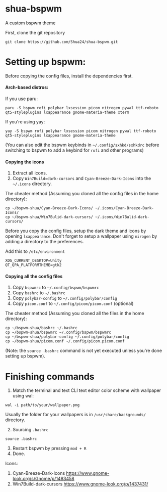 # shua-bspwm
A custom bspwm theme

First, clone the git repository
```
git clone https://github.com/Shua24/shua-bspwm.git
```
# Setting up bspwm:

Before copying the config files, install the dependencies first.
#### Arch-based distros:
If you use paru:
```
paru -S bspwm rofi polybar lxsession picom nitrogen pywal ttf-roboto qt5-styleplugins lxappearance gnome-materia-theme xterm
```
If you're using yay:
```
yay -S bspwm rofi polybar lxsession picom nitrogen pywal ttf-roboto qt5-styleplugins lxappearance gnome-materia-theme
```
(You can also edit the bspwm keybinds in `~/.config/sxhkd/sxhkdrc` before switching to bspwm to add a keybind for `rofi` and other programs)

#### Copying the icons
1) Extract all icons.
2) Copy `Win7Build=dark-cursors` and `Cyan-Breeze-Dark-Icons` into the `~/.icons` directory.

The cheater method (Assuming you cloned all the config files in the home directory):
```
cp ~/bspwm-shua/Cyan-Breeze-Dark-Icons/ ~/.icons/Cyan-Breeze-Dark-Icons/
cp ~/bspwm-shua/Win7Bulid-dark-cursors/ ~/.icons/Win7Bulid-dark-cursors/
```
Before you copy the config files, setup the dark theme and icons by opening `lxappearance`. Don't forget to setup a wallpaper using `nirogen` by adding a directory to the preferences.

Add this to `/etc/environment`
```
XDG_CURRENT_DESKTOP=Unity
QT_QPA_PLATFORMTHEME=gtk2
```

#### Copying all the config files

1) Copy `bspwmrc` to `~/.config/bspwm/bspwmrc`
2) Copy `bashrc` to `~/.bashrc`
3) Copy `polybar-config` to `~/.config/polybar/config`
4) Copy `picom.conf` to `~/.config/picom/picom.conf` (optional)

The cheater method (Assuming you cloned all the files in the home directory):
```
cp ~/bspwm-shua/bashrc ~/.bashrc
cp ~/bspwm-shua/bspwmrc ~/.config/bspwm/bspwmrc
cp ~/bspwm-shua/polybar-config ~/.config/polybar/config
cp ~/bspwm-shua/picom.conf ~/.config/picom.picom.conf
```

(Note: the `source .bashrc` command is not yet executed unless you're done setting up bspwm).

# Finishing commands

1) Match the terminal and text CLI text editor color scheme with wallpaper using wal:
```
wal -i path/to/your/wallpaper.png
```
Usually the folder for your wallpapers is in `/usr/share/backgrounds/` directory.

2) Sourcing `.bashrc`
```
source .bashrc
```
3) Restart bspwm by pressing `mod + R`
4) Done.

Icons:
1) Cyan-Breeze-Dark-Icons https://www.gnome-look.org/s/Gnome/p/1483458
2) Win7Build-dark-cursors https://www.gnome-look.org/p/1437431/
